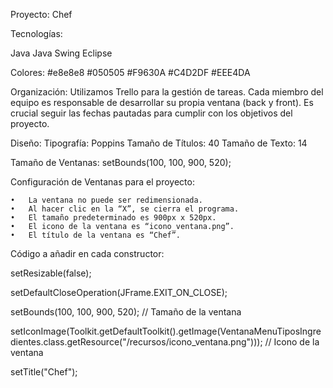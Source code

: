 Proyecto: Chef

Tecnologías:

Java
Java Swing
Eclipse

Colores:
#e8e8e8
#050505
#F9630A
#C4D2DF
#EEE4DA

Organización:
Utilizamos Trello para la gestión de tareas.
Cada miembro del equipo es responsable de desarrollar su propia ventana (back y front).
Es crucial seguir las fechas pautadas para cumplir con los objetivos del proyecto.

Diseño:
Tipografía: Poppins
Tamaño de Títulos: 40
Tamaño de Texto: 14

Tamaño de Ventanas:
setBounds(100, 100, 900, 520);

Configuración de Ventanas para el proyecto:

	•	La ventana no puede ser redimensionada.
	•	Al hacer clic en la “X”, se cierra el programa.
	•	El tamaño predeterminado es 900px x 520px.
	•	El icono de la ventana es “icono_ventana.png”.
	•	El título de la ventana es “Chef”.

Código a añadir en cada constructor:

setResizable(false);

setDefaultCloseOperation(JFrame.EXIT_ON_CLOSE);

setBounds(100, 100, 900, 520); // Tamaño de la ventana

setIconImage(Toolkit.getDefaultToolkit().getImage(VentanaMenuTiposIngredientes.class.getResource("/recursos/icono_ventana.png"))); // Icono de la ventana

setTitle("Chef");

